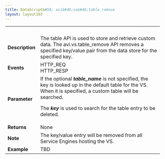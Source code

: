 ```yaml
---
title: DataScript&#58; avi&#46;vs&#46;table_remove
layout: layout163
---
```

<table class="table table-hover table table-bordered table-hover">  
<tbody>        
<tr>   
<td><span style="color: white; font-size: medium;"><strong>Function</strong></span></td>
<td><span style="color: white;"><b>avi.vs.table_remove( [table_name,] key )</b></span></td>
</tr>
<tr>   
<td><span style="font-size: medium;"><strong>Description</strong></span></td>
<td>The table API is used to store and retrieve custom data. The avi.vs.table_remove API removes a specified key/value pair from the data store for the specified key.</td>
</tr>
<tr>   
<td><span style="font-size: medium;"><strong>Events</strong></span></td>
<td>HTTP_REQ<br> HTTP_RESP</td>
</tr>
<tr>   
<td><span style="font-size: medium;"><strong>Parameter</strong></span></td>
<td>If the optional<strong><em> table_name</em></strong> is not specified, the key is looked up in the default table for the VS. When it is specified, a custom table will be searched.<p></p> <p>The <strong><em>key</em> </strong>is used to search for the table entry to be deleted.</p></td>
</tr>
<tr>   
<td><span style="font-size: medium;"><strong>Returns</strong></span></td>
<td>None</td>
</tr>
<tr>   
<td><span style="font-size: medium;"><strong>Note</strong></span></td>
<td>The key/value entry will be removed from all Service Engines hosting the VS.</td>
</tr>
<tr>   
<td><span style="font-size: medium;"><strong>Example</strong></span></td>
<td>TBD</td>
</tr>
</tbody>
</table> 